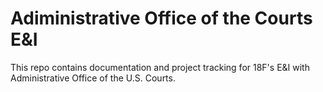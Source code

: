 # Adiministrative Office of the Courts E&I

This repo contains documentation and project tracking for 18F's E&I with Administrative Office of the U.S. Courts.
